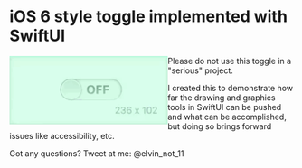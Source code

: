 # iOS 6 style toggle implemented with SwiftUI

<img align="left" src="preview.gif" width="280">

Please do not use this toggle in a "serious" project. 

I created this to demonstrate how far the drawing and graphics tools in SwiftUI can be pushed and what can be accomplished, but doing so brings forward issues like accessibility, etc.

Got any questions? Tweet at me: @elvin_not_11

